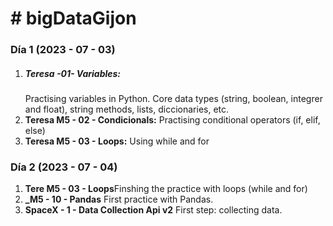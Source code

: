 <h1 ># bigDataGijon</h1>
<h3>Día 1 (2023 - 07 - 03)</h3>
<ol>
 <li><h5>Teresa -01- Variables:</h5>
    Practising variables in Python. Core data types (string, boolean, integrer and float), string methods, lists, diccionaries, etc.</li>
 <li><strong >Teresa M5 - 02 - Condicionals:</strong>
     Practising conditional operators (if, elif, else)</li>
 <li><strong >Teresa M5 - 03 - Loops:</strong>
      Using while and for</li>
</ol>
<h3>Día 2 (2023 - 07 - 04)</h3>
<ol>
  <li><strong >Tere M5 - 03 - Loops</strong>Finshing the practice with loops (while and for)</li>
  <li><strong >_M5 - 10 - Pandas</strong> First practice with Pandas. </li>
  <li><strong >SpaceX - 1 - Data Collection Api v2</strong> First step: collecting data.</li>


  
</ol>
